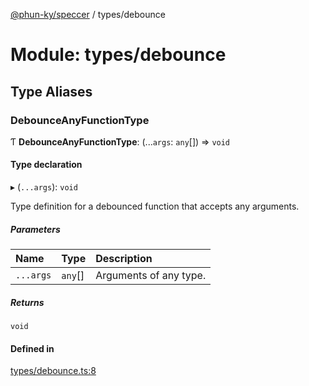 [@phun-ky/speccer](../README.md) / types/debounce

# Module: types/debounce

## Type Aliases

### DebounceAnyFunctionType

Ƭ **DebounceAnyFunctionType**: (...`args`: `any`[]) => `void`

#### Type declaration

▸ (`...args`): `void`

Type definition for a debounced function that accepts any arguments.

##### Parameters

| Name | Type | Description |
| :------ | :------ | :------ |
| `...args` | `any`[] | Arguments of any type. |

##### Returns

`void`

#### Defined in

[types/debounce.ts:8](https://github.com/phun-ky/speccer/blob/main/src/types/debounce.ts#L8)
